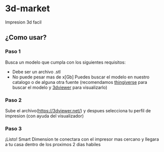 # 3d-market

Impresion 3d facil


## ¿Como usar?

### Paso 1
Busca un modelo que cumpla con los siguientes requisitos:
- Debe ser un archivo .stl
- No puede pesar mas de x[Gb]
Puedes buscar el modelo en nuestro catalogo o de alguna otra fuente (recomendamos [thingiverse](https://www.thingiverse.com/) para buscar el modelo y [3dviewer](https://3dviewer.net/) para visualizarlo)

### Paso 2
Sube el archivo(https://3dviewer.net/) y despues selecciona tu perfil de impresion (con ayuda del visualizador)

### Paso 3
¡Listo! Smart Dimension te conectara con el impresor mas cercano y llegara a tu casa dentro de los proximos 2 dias habiles
